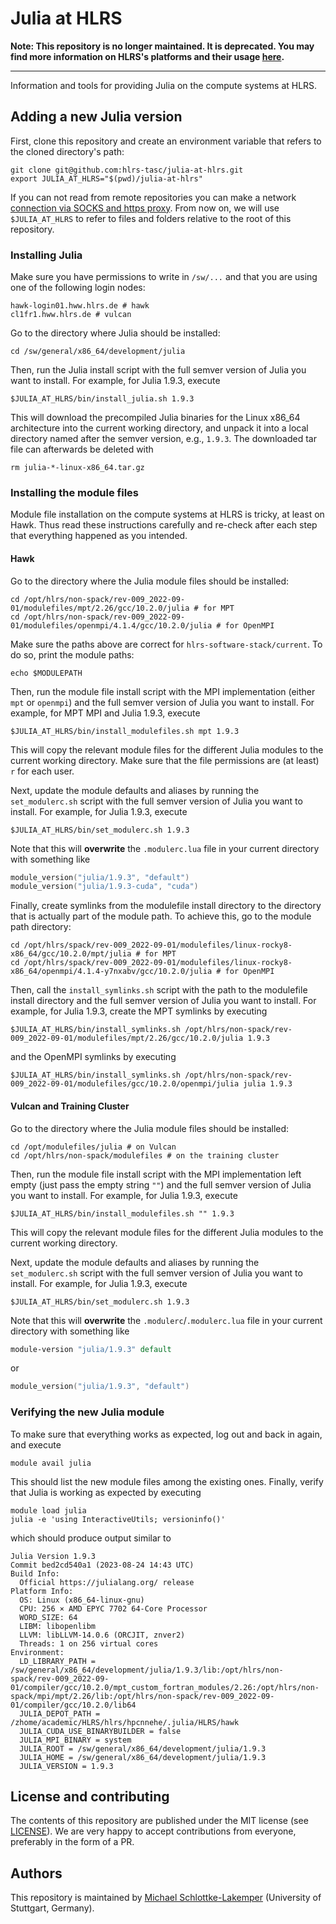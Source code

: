 # Julia at HLRS
**Note: This repository is no longer maintained. It is deprecated. You may find more information on HLRS's platforms and their usage [here](https://kb.hlrs.de/platforms/index.php/Platforms).**

-----

Information and tools for providing Julia on the compute systems at HLRS.


## Adding a new Julia version
First, clone this repository and create an environment variable that refers to
the cloned directory's path:
```shell
git clone git@github.com:hlrs-tasc/julia-at-hlrs.git
export JULIA_AT_HLRS="$(pwd)/julia-at-hlrs"
```
If you can not read from remote repositories you can make a network
[connection via SOCKS and https proxy](https://github.com/larryhou/connect-proxy/tree/master).
From now on, we will use `$JULIA_AT_HLRS` to refer to files and folders relative
to the root of this repository.

### Installing Julia
Make sure you have permissions to write in `/sw/...` and that you are using one of the
following login nodes:
```shell
hawk-login01.hww.hlrs.de # hawk
cl1fr1.hww.hlrs.de # vulcan
```

Go to the directory where Julia should be installed:
```shell
cd /sw/general/x86_64/development/julia
```
Then, run the Julia install script with the full semver version of Julia you want to
install. For example, for Julia 1.9.3, execute
```shell
$JULIA_AT_HLRS/bin/install_julia.sh 1.9.3
```
This will download the precompiled Julia binaries for the Linux x86\_64
architecture into the current working directory, and unpack it into a local
directory named after the semver version, e.g., `1.9.3`. The downloaded tar file
can afterwards be deleted with
```shell
rm julia-*-linux-x86_64.tar.gz
```

### Installing the module files
Module file installation on the compute systems at HLRS is tricky, at least on
Hawk. Thus read these instructions carefully and re-check after each step that
everything happened as you intended.

#### Hawk
Go to the directory where the Julia module files should be installed:
```shell
cd /opt/hlrs/non-spack/rev-009_2022-09-01/modulefiles/mpt/2.26/gcc/10.2.0/julia # for MPT
cd /opt/hlrs/non-spack/rev-009_2022-09-01/modulefiles/openmpi/4.1.4/gcc/10.2.0/julia # for OpenMPI
```
Make sure the paths above are correct for `hlrs-software-stack/current`. To do so, print the
module paths:
```shell
echo $MODULEPATH
```

Then, run the module file install script with the MPI implementation (either
`mpt` or `openmpi`) and the full semver version of Julia you want to
install. For example, for MPT MPI and Julia 1.9.3, execute
```shell
$JULIA_AT_HLRS/bin/install_modulefiles.sh mpt 1.9.3
```
This will copy the relevant module files for the different Julia modules to the
current working directory.
Make sure that the file permissions are (at least) `r` for each user.

Next, update the module defaults and aliases by running the `set_modulerc.sh`
script with the full semver version of Julia you want to install. For example,
for Julia 1.9.3, execute
```shell
$JULIA_AT_HLRS/bin/set_modulerc.sh 1.9.3
```
Note that this will **overwrite** the `.modulerc.lua` file in your current
directory with something like
```lua
module_version("julia/1.9.3", "default")
module_version("julia/1.9.3-cuda", "cuda")
```

Finally, create symlinks from the modulefile install directory to the directory
that is actually part of the module path. To achieve this, go to the module path
directory:
```shell
cd /opt/hlrs/spack/rev-009_2022-09-01/modulefiles/linux-rocky8-x86_64/gcc/10.2.0/mpt/julia # for MPT
cd /opt/hlrs/spack/rev-009_2022-09-01/modulefiles/linux-rocky8-x86_64/openmpi/4.1.4-y7nxabv/gcc/10.2.0/julia # for OpenMPI
```
Then, call the `install_symlinks.sh` script with the path to the modulefile
install directory and the full semver version of Julia you want to install. For
example, for Julia 1.9.3, create the MPT symlinks by executing
```shell
$JULIA_AT_HLRS/bin/install_symlinks.sh /opt/hlrs/non-spack/rev-009_2022-09-01/modulefiles/mpt/2.26/gcc/10.2.0/julia 1.9.3
```
and the OpenMPI symlinks by executing
```shell
$JULIA_AT_HLRS/bin/install_symlinks.sh /opt/hlrs/non-spack/rev-009_2022-09-01/modulefiles/gcc/10.2.0/openmpi/julia julia 1.9.3
```

#### Vulcan and Training Cluster
Go to the directory where the Julia module files should be installed:
```shell
cd /opt/modulefiles/julia # on Vulcan
cd /opt/hlrs/non-spack/modulefiles # on the training cluster
```

Then, run the module file install script with the MPI implementation left empty
(just pass the empty string `""`) and the full semver version of Julia you want to
install. For example, for Julia 1.9.3, execute
```shell
$JULIA_AT_HLRS/bin/install_modulefiles.sh "" 1.9.3
```
This will copy the relevant module files for the different Julia modules to the
current working directory.

Next, update the module defaults and aliases by running the `set_modulerc.sh`
script with the full semver version of Julia you want to install. For example,
for Julia 1.9.3, execute
```shell
$JULIA_AT_HLRS/bin/set_modulerc.sh 1.9.3
```
Note that this will **overwrite** the `.modulerc`/`.modulerc.lua` file in your current
directory with something like
```tcl
module-version "julia/1.9.3" default
```
or
```lua
module_version("julia/1.9.3", "default")
```

### Verifying the new Julia module
To make sure that everything works as expected, log out and back in again, and
execute
```shell
module avail julia
```
This should list the new module files among the existing ones. Finally, verify
that Julia is working as expected by executing
```shell
module load julia
julia -e 'using InteractiveUtils; versioninfo()'
```
which should produce output similar to
```
Julia Version 1.9.3
Commit bed2cd540a1 (2023-08-24 14:43 UTC)
Build Info:
  Official https://julialang.org/ release
Platform Info:
  OS: Linux (x86_64-linux-gnu)
  CPU: 256 × AMD EPYC 7702 64-Core Processor
  WORD_SIZE: 64
  LIBM: libopenlibm
  LLVM: libLLVM-14.0.6 (ORCJIT, znver2)
  Threads: 1 on 256 virtual cores
Environment:
  LD_LIBRARY_PATH = /sw/general/x86_64/development/julia/1.9.3/lib:/opt/hlrs/non-spack/rev-009_2022-09-01/compiler/gcc/10.2.0/mpt_custom_fortran_modules/2.26:/opt/hlrs/non-spack/mpi/mpt/2.26/lib:/opt/hlrs/non-spack/rev-009_2022-09-01/compiler/gcc/10.2.0/lib64
  JULIA_DEPOT_PATH = /zhome/academic/HLRS/hlrs/hpcnnehe/.julia/HLRS/hawk
  JULIA_CUDA_USE_BINARYBUILDER = false
  JULIA_MPI_BINARY = system
  JULIA_ROOT = /sw/general/x86_64/development/julia/1.9.3
  JULIA_HOME = /sw/general/x86_64/development/julia/1.9.3
  JULIA_VERSION = 1.9.3
```


## License and contributing
The contents of this repository are published under the MIT license (see [LICENSE](LICENSE)). We are
very happy to accept contributions from everyone, preferably in the form of a PR.


## Authors
This repository is maintained by
[Michael Schlottke-Lakemper](https://www.hlrs.de/about-us/organization/divisions-departments/av/tasc/)
(University of Stuttgart, Germany).
